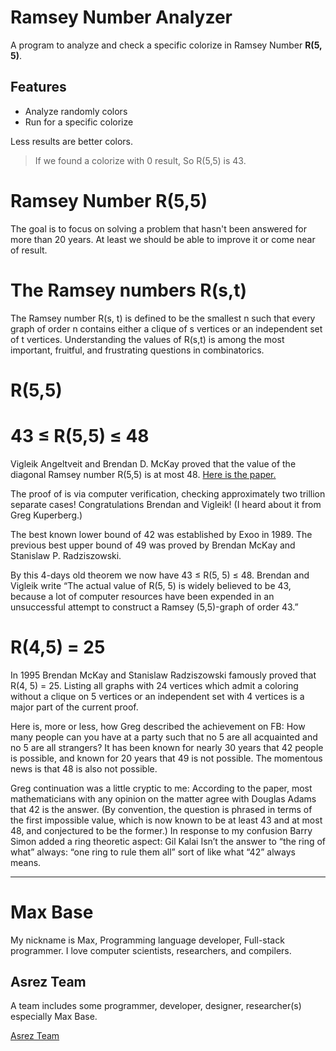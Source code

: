 # Ramsey Number Analyzer

A program to analyze and check a specific colorize in Ramsey Number **R(5, 5)**.

## Features

- Analyze randomly colors
- Run for a specific colorize

Less results are better colors.

> If we found a colorize with 0 result, So R(5,5) is 43.

# Ramsey Number R(5,5)

The goal is to focus on solving a problem that hasn't been answered for more than 20 years.
At least we should be able to improve it or come near of result.

# The Ramsey numbers R(s,t)

The Ramsey number R(s, t) is defined to be the smallest n such that every graph of order n contains either a clique of s vertices or an independent set of t vertices. Understanding the values of R(s,t) is among the most important, fruitful, and frustrating questions in combinatorics.

# R(5,5)

# 43 ≤ R(5,5) ≤ 48

Vigleik Angeltveit and  Brendan D. McKay proved that the value of the diagonal Ramsey number R(5,5) is at most 48. [Here is the paper.](https://arxiv.org/abs/1703.08768)

The proof of  is via computer verification, checking approximately two trillion separate cases! Congratulations Brendan and Vigleik! (I heard about it from Greg Kuperberg.)

The best known lower bound of 42 was established  by Exoo in 1989.  The previous best upper bound of 49 was proved by Brendan McKay and Stanislaw P. Radziszowski.

By this 4-days old theorem we now have 43 ≤ R(5, 5) ≤ 48. Brendan and Vigleik write “The actual value of R(5, 5) is widely believed to be 43, because a lot of computer resources have been expended in an unsuccessful attempt to construct a Ramsey (5,5)-graph of order 43.” 

# R(4,5) = 25

In 1995 Brendan McKay and Stanislaw Radziszowski famously proved that R(4, 5) = 25. Listing all graphs with 24 vertices which admit a coloring without a clique on 5 vertices or an independent set with 4 vertices is a major part of the current proof.

Here is, more or less,  how Greg described the achievement on FB: How many people can you have at a party such that no 5 are all acquainted and no 5 are all strangers? It has been known for nearly 30 years that 42 people is possible, and known for 20 years that 49 is not possible. The momentous news  is that 48 is also not possible.

Greg continuation was a little cryptic to me: According to the paper, most mathematicians with any opinion on the matter agree with Douglas Adams that 42 is the answer. (By convention, the question is phrased in terms of the first impossible value, which is now known to be at least 43 and at most 48, and conjectured to be the former.) In response to my confusion Barry Simon added a ring theoretic aspect:  Gil Kalai Isn’t the answer to “the ring of what” always: “one ring to rule them all” sort of like what “42” always means. 

---------

# Max Base

My nickname is Max, Programming language developer, Full-stack programmer. I love computer scientists, researchers, and compilers.

## Asrez Team

A team includes some programmer, developer, designer, researcher(s) especially Max Base.

[Asrez Team](https://www.asrez.com/)
